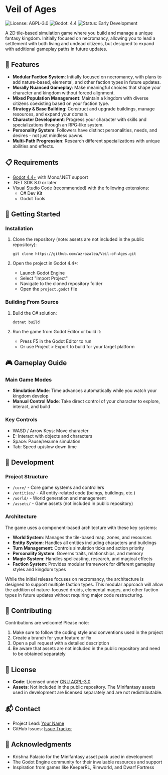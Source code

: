 # Veil of Ages

![License: AGPL-3.0](https://img.shields.io/badge/License-AGPL--3.0-blue.svg)
![Godot: 4.4](https://img.shields.io/badge/Godot-4.4-blue)
![Status: Early Development](https://img.shields.io/badge/Status-Early%20Development-yellow)

A 2D tile-based simulation game where you build and manage a unique fantasy kingdom. Initially focused on necromancy, allowing you to lead a settlement with both living and undead citizens, but designed to expand with additional gameplay paths in future updates.

## 🌟 Features

- **Modular Faction System**: Initially focused on necromancy, with plans to add nature-based, elemental, and other faction types in future updates.
- **Morally Nuanced Gameplay**: Make meaningful choices that shape your character and kingdom without forced alignment.
- **Mixed Population Management**: Maintain a kingdom with diverse citizens coexisting based on your faction type.
- **Strategy & Base Building**: Construct and upgrade buildings, manage resources, and expand your domain.
- **Character Development**: Progress your character with skills and specializations through an RPG-like system.
- **Personality System**: Followers have distinct personalities, needs, and desires - not just mindless pawns.
- **Multi-Path Progression**: Research different specializations with unique abilities and effects.

## 📋 Requirements

- [Godot 4.4+](https://godotengine.org/download) with Mono/.NET support 
- .NET SDK 8.0 or later
- Visual Studio Code (recommended) with the following extensions:
  - C# Dev Kit
  - Godot Tools

## 🚀 Getting Started

### Installation

1. Clone the repository (note: assets are not included in the public repository):
   ```
   git clone https://github.com/azrazalea/Veil-of-Ages.git
   ```

2. Open the project in Godot 4.4+:
   - Launch Godot Engine
   - Select "Import Project"
   - Navigate to the cloned repository folder
   - Open the `project.godot` file

### Building From Source

1. Build the C# solution:
   ```
   dotnet build
   ```

2. Run the game from Godot Editor or build it:
   - Press F5 in the Godot Editor to run
   - Or use Project > Export to build for your target platform

## 🎮 Gameplay Guide

### Main Game Modes

- **Simulation Mode**: Time advances automatically while you watch your kingdom develop
- **Manual Control Mode**: Take direct control of your character to explore, interact, and build

### Key Controls

- WASD / Arrow Keys: Move character
- E: Interact with objects and characters
- Space: Pause/resume simulation
- Tab: Speed up/slow down time

## 🧪 Development 

### Project Structure

- `/core/` - Core game systems and controllers
- `/entities/` - All entity-related code (beings, buildings, etc.)
- `/world/` - World generation and management
- `/assets/` - Game assets (not included in public repository)

### Architecture

The game uses a component-based architecture with these key systems:

- **World System**: Manages the tile-based map, zones, and resources
- **Entity System**: Handles all entities including characters and buildings
- **Turn Management**: Controls simulation ticks and action priority
- **Personality System**: Governs traits, relationships, and memory
- **Magic System**: Handles spellcasting, research, and magical effects
- **Faction System**: Provides modular framework for different gameplay styles and kingdom types

While the initial release focuses on necromancy, the architecture is designed to support multiple faction types. This modular approach will allow the addition of nature-focused druids, elemental mages, and other faction types in future updates without requiring major code restructuring.

## 🤝 Contributing

Contributions are welcome! Please note:

1. Make sure to follow the coding style and conventions used in the project
2. Create a branch for your feature or fix
3. Open a pull request with a detailed description
4. Be aware that assets are not included in the public repository and need to be obtained separately

## 📜 License

- **Code**: Licensed under [GNU AGPL-3.0](LICENSE.code)
- **Assets**: Not included in the public repository. The Minifantasy assets used in development are licensed separately and are not redistributable.

## 📬 Contact

- Project Lead: [Your Name](mailto:your.email@example.com)
- GitHub Issues: [Issue Tracker](https://github.com/yourusername/veil-of-ages/issues)

## 🙏 Acknowledgments

- Krishna Palacio for the Minifantasy asset pack used in development
- The Godot Engine community for their invaluable resources and support
- Inspiration from games like KeeperRL, Rimworld, and Dwarf Fortress
